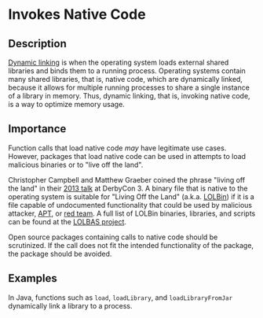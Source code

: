 # Invokes Native Code

## Description

[Dynamic linking](https://en.wikipedia.org/wiki/Dynamic_linker) is when the operating system loads external shared libraries and binds them to a running process. Operating systems contain many shared libraries, that is, native code, which are dynamically linked, because it allows for multiple running processes to share a single instance of a library in memory. Thus, dynamic linking, that is, invoking native code, is a way to optimize memory usage.

## Importance

Function calls that load native code _may_ have legitimate use cases. However, packages that load native code can be used in attempts to load malicious binaries or to "live off the land".

Christopher Campbell and Matthew Graeber coined the phrase "living off the land" in their [2013 talk](https://www.youtube.com/watch?v=j-r6UonEkUw) at DerbyCon 3. A binary file that is native to the operating system is suitable for "Living Off the Land" (a.k.a. [LOLBin](https://github.com/LOLBAS-Project/LOLBAS#criteria)) if it is a file capable of undocumented functionality that could be used by malicious attacker, [APT](https://en.wikipedia.org/wiki/Advanced_persistent_threat), or [red team](https://en.wikipedia.org/wiki/Red_team). A full list of LOLBin binaries, libraries, and scripts can be found at the [LOLBAS project](https://lolbas-project.github.io/).

Open source packages containing calls to native code should be scrutinized. If the call does not fit the intended functionality of the package, the package should be avoided.

## Examples

In Java, functions such as `load`, `loadLibrary`, and `loadLibraryFromJar` dynamically link a library to a process.
